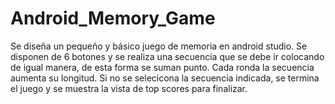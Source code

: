 # Android_Memory_Game
Se diseña un pequeño y básico juego de memoria en android studio. Se disponen de 6 botones y se realiza una secuencia que se debe ir colocando de igual manera, de esta forma se suman punto. Cada ronda la secuencia aumenta su longitud.
Si no se selecicona la secuencia indicada, se termina el juego y se muestra la vista de top scores para finalizar.
